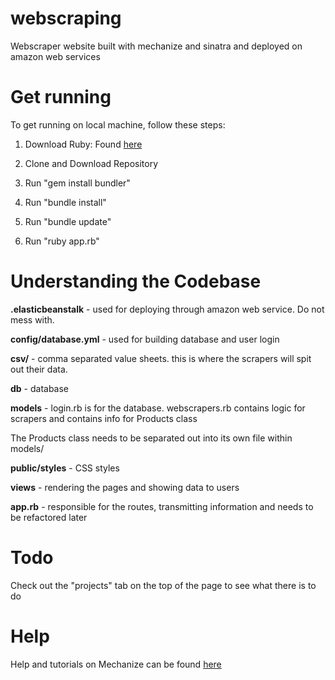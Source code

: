 # webscraping
Webscraper website built with mechanize and sinatra and deployed on amazon web services


# Get running

To get running on local machine, follow these steps:

1. Download Ruby: Found [here](https://rubyinstaller.org/)

2. Clone and Download Repository

3. Run "gem install bundler"

4. Run "bundle install"

5. Run "bundle update"

6. Run "ruby app.rb"

# Understanding the Codebase

**.elasticbeanstalk** - used for deploying through amazon web service. Do not mess with.

**config/database.yml** - used for building database and user login

**csv/** - comma separated value sheets. this is where the scrapers will spit out their data.

**db** - database

**models** - login.rb is for the database. webscrapers.rb contains logic for scrapers and contains info for Products class

The Products class needs to be separated out into its own file within models/

**public/styles** - CSS styles

**views** - rendering the pages and showing data to users

**app.rb** - responsible for the routes, transmitting information and needs to be refactored later


# Todo

Check out the "projects" tab on the top of the page to see what there is to do

# Help

Help and tutorials on Mechanize can be found [here](https://drive.google.com/open?id=0BwyUuWM32AHrZGJBZjdYUXFPczRzaHdRYkZUOEZRSm1Qckkw)